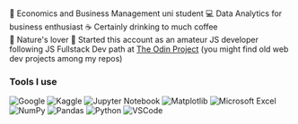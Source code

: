 📖 Economics and Business Management uni student
💻 Data Analytics for business enthusiast
☕ Certainly drinking to much coffee   
🍃 Nature's lover 
💬 Started this account as an amateur JS developer following JS Fullstack Dev path at [The Odin Project](https://www.theodinproject.com/paths/full-stack-javascript) (you might find old web dev projects among my repos) 


### Tools I use 

![Google](https://img.shields.io/badge/google-4285F4?logo=google&logoColor=white)
![Kaggle](https://img.shields.io/badge/Kaggle-20BEFF?logo=kaggle&logoColor=fff) 
![Jupyter Notebook](https://img.shields.io/badge/jupyter-%23FA0F00.svg?logo=jupyter&logoColor=white)
![Matplotlib](https://custom-icon-badges.demolab.com/badge/Matplotlib-71D291?logo=matplotlib&logoColor=fff)
![Microsoft Excel](https://img.shields.io/badge/Microsoft_Excel-217346?logo=microsoft-excel&logoColor=white)
![NumPy](https://img.shields.io/badge/NumPy-4DABCF?logo=numpy&logoColor=fff)
![Pandas](https://img.shields.io/badge/pandas-%23150458.svg?logo=pandas&logoColor=white)
![Python](https://img.shields.io/badge/Python-3776AB?logo=python&logoColor=fff)
![VSCode](https://img.shields.io/badge/VSCode-0078d7.svg?logo=visual-studio-code&logoColor=white)


<!-- JS dev 
💻 Amateur JS developer  
☕ Certainly drinking to much coffee   
📖 Currently following JS Fullstack Dev path at [The Odin Project](https://www.theodinproject.com/paths/full-stack-javascript)  
🍃 Nature's lover 

### Tech I use

![HTML5](https://img.shields.io/badge/html5-%23E34F26.svg?style=for-the-badge&logo=html5&logoColor=white)
![CSS3](https://img.shields.io/badge/css3-%231572B6.svg?style=for-the-badge&logo=css3&logoColor=white)
![JavaScript](https://img.shields.io/badge/javascript-%23323330.svg?style=for-the-badge&logo=javascript&logoColor=%23F7DF1E)    
![NodeJS](https://img.shields.io/badge/node.js-6DA55F?style=for-the-badge&logo=node.js&logoColor=white)
![NPM](https://img.shields.io/badge/NPM-%23CB3837.svg?style=for-the-badge&logo=npm&logoColor=white)
![Webpack](https://img.shields.io/badge/webpack-%238DD6F9.svg?style=for-the-badge&logo=webpack&logoColor=black)


### Tools I use

![Google](https://img.shields.io/badge/google-4285F4?style=for-the-badge&logo=google&logoColor=white)
![Figma](https://img.shields.io/badge/Figma-F24E1E?style=for-the-badge&logo=figma&logoColor=white)
![GitHub](https://img.shields.io/badge/GitHub-100000?style=for-the-badge&logo=github&logoColor=white)
![Bash](https://img.shields.io/badge/Bash-%23121011.svg?style=for-the-badge&logo=gnu-bash&logoColor=white)
![VSCode](https://img.shields.io/badge/VSCode-0078d7.svg?style=for-the-badge&logo=visual-studio-code&logoColor=white)

**krssclaire/krssclaire** is a ✨ _special_ ✨ repository because its `README.md` (this file) appears on your GitHub profile.

Here are some ideas to get you started:

- 🔭 I’m currently working on ...
- 🌱 I’m currently learning ...
- 👯 I’m looking to collaborate on ...
- 🤔 I’m looking for help with ...
- 💬 Ask me about ...
- 📫 How to reach me: ...
- 😄 Pronouns: ...
- ⚡ Fun fact: ...
-->
